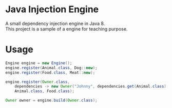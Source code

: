 # Java Injection Engine

A small dependency injection engine in Java 8.  
This project is a sample of a engine for teaching purpose.

# Usage

```java
Engine engine = new Engine();
engine.register(Animal.class, Dog::new);
engine.register(Food.class, Meat::new);

engine.register(Owner.class, 
    dependencies -> new Owner("Johnny", dependencies.get(Animal.class), dependencies.get(Food.class)), 
    Animal.class, Food.class);

Owner owner = engine.build(Owner.class);
```

